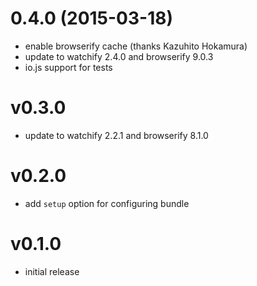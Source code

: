 # 0.4.0 (2015-03-18)

  * enable browserify cache (thanks Kazuhito Hokamura)
  * update to watchify 2.4.0 and browserify 9.0.3
  * io.js support for tests

# v0.3.0

  * update to watchify 2.2.1 and browserify 8.1.0

# v0.2.0

  * add `setup` option for configuring bundle

# v0.1.0

  * initial release

